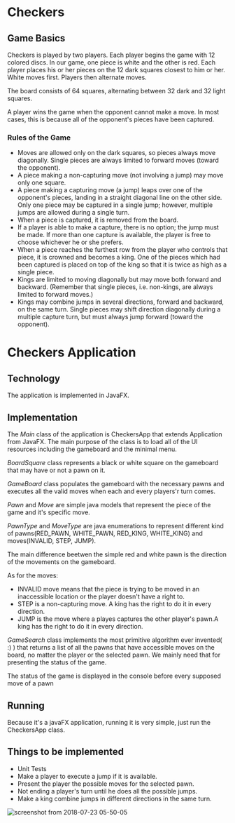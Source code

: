 # Checkers

## Game Basics

Checkers is played by two players. Each player begins the game with 12 colored discs.
In our game, one piece is white and the other is red. 
Each player places his or her pieces on the 12 dark squares closest to him or her. 
White moves first. Players then alternate moves.

The board consists of 64 squares, alternating between 32 dark and 32 light squares.

A player wins the game when the opponent cannot make a move. 
In most cases, this is because all of the opponent's pieces have been captured.

### Rules of the Game

* Moves are allowed only on the dark squares, so pieces always move diagonally. Single pieces are always limited to forward moves (toward the opponent).
* A piece making a non-capturing move (not involving a jump) may move only one square.
* A piece making a capturing move (a jump) leaps over one of the opponent's pieces, landing in a straight diagonal line on the other side. Only one piece may be captured in a single jump; however, multiple jumps are allowed during a single turn.
* When a piece is captured, it is removed from the board.
* If a player is able to make a capture, there is no option; the jump must be made. If more than one capture is available, the player is free to choose whichever he or she prefers.
* When a piece reaches the furthest row from the player who controls that piece, it is crowned and becomes a king. One of the pieces which had been captured is placed on top of the king so that it is twice as high as a single piece.
* Kings are limited to moving diagonally but may move both forward and backward. (Remember that single pieces, i.e. non-kings, are always limited to forward moves.)
* Kings may combine jumps in several directions, forward and backward, on the same turn. Single pieces may shift direction diagonally during a multiple capture turn, but must always jump forward (toward the opponent).

# Checkers Application

## Technology

The application is implemented in JavaFX.

## Implementation

The _Main_ class of the application is CheckersApp that extends Application from JavaFX.
The main purpose of the class is to load all of the UI resources including the gameboard and the minimal menu.

_BoardSquare_ class represents a black or white square on the gameboard that may have or not a pawn on it.

_GameBoard_ class populates the gameboard with the necessary pawns and executes all the valid moves when each and every players'r turn comes.
 
 _Pawn_ and _Move_ are simple java models that represent the piece of the game and it's specific move.
 
 _PawnType_ and _MoveType_ are java enumerations to represent different kind of pawns(RED_PAWN, WHITE_PAWN, RED_KING, WHITE_KING) and moves(INVALID, STEP, JUMP).
 
 The main difference beetwen the simple red and white pawn is the direction of the movements on the gameboard. 
 
 As for the moves:
 
* INVALID move means that the piece is trying to be moved in an inaccessible location or the player doesn't have a right to.
* STEP is a non-capturing move. A king has the right to do it in every direction.
* JUMP is the move where a playes captures the other player's pawn.A king has the right to do it in every direction.

_GameSearch_ class implements the most primitive algorithm ever invented( :) ) that returns a list of all the pawns that have accessible moves on the board, no matter the player or the selected pawn.
We mainly need that for presenting the status of the game.

The status of the game is displayed in the console before every supposed move of a pawn

## Running

Because it's a javaFX application, running it is very simple, just run the CheckersApp class.

## Things to be implemented

* Unit Tests
* Make a player to execute a jump if it is available.
* Present the player the possible moves for the selected pawn.
* Not ending a player's turn until he does all the possible jumps.
* Make a king combine jumps in different directions in the same turn.

![screenshot from 2018-07-23 05-50-05](https://user-images.githubusercontent.com/23499989/43054918-7fbad950-8e3c-11e8-9d60-b358354dacdd.png)

